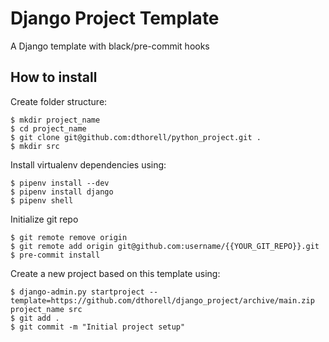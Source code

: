 # Django Project Template
A Django template with black/pre-commit hooks

## How to install

Create folder structure:

```
$ mkdir project_name
$ cd project_name
$ git clone git@github.com:dthorell/python_project.git .
$ mkdir src
```

Install virtualenv dependencies using:

```
$ pipenv install --dev
$ pipenv install django
$ pipenv shell
```

Initialize git repo
```
$ git remote remove origin
$ git remote add origin git@github.com:username/{{YOUR_GIT_REPO}}.git 
$ pre-commit install
```

Create a new project based on this template using:

```
$ django-admin.py startproject --template=https://github.com/dthorell/django_project/archive/main.zip project_name src
$ git add .
$ git commit -m "Initial project setup"
```
